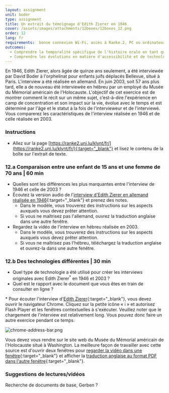 ```yaml
---
layout: assignment
unit: boder
type: assignment
title: Un extrait du témoignage d'Edith Zierer en 1946
cover: /assets/images/attachments/12boxes/12boxes_12.png
order: 12
lang: fr
requirements:  bonne connexion Wi-Fi, accès à Ranke.2, PC ou ordinateur portable, application installée sur le PC ou le portable permettant de visualiser des vidéos
outcomes:
  - Comprendre la temporalité spécifique de l'histoire orale en tant que source historique.
  - Comprendre les évolutions en matière d'accessibilité et de technologies.
---
```


En 1946, Edith Zierer, alors âgée de quinze ans seulement, a été interviewée par David Boder à l'orphelinat pour enfants juifs déplacés Bellevue, situé à Paris. L'interview a été réalisée en allemand. En juin 2003, soit 57 ans plus tard, elle a de nouveau été interviewée en hébreu par un employé du Musée du Mémorial américain de l'Holocauste.
L'objectif de cet exercice est de montrer comment le récit sur un même sujet, c’est-à-dire l'expérience en camp de concentration et son impact sur la vie, évolue avec le temps et est déterminé par l'âge et le statut à la fois de l'intervieweur et de l'interviewé. Vous comparerez les caractéristiques de l'interview réalisée en 1946 et de celle réalisée en 2003.

<!-- more -->

<!-- briefing-student -->

### Instructions
<!-- section-contents -->

- Allez sur la page [https://ranke2.uni.lu/klynt/fr/](https://ranke2.uni.lu/klynt/fr/){:target="_blank"} et lisez le contenu de la boîte sur l'extrait de texte.

<!-- section -->

### 12.a  Comparaison entre une enfant de 15 ans et une femme de 70 ans | 60 min
<!-- section-contents -->

- Quelles sont les différences les plus marquantes entre l'interview de 1946 et celle de 2003 ?
- Écoutez la version audio de l'[interview d'Edith Zierer en allemand réalisée en 1946](https://iit.aviaryplatform.com/r/0g3gx44z67){:target="_blank"} et prenez des notes.
  - Dans le modèle, vous trouverez des instructions sur les aspects auxquels vous devez prêter attention.
  - Si vous ne maîtrisez pas l'allemand, ouvrez la traduction anglaise dans une autre fenêtre.
- Regardez la vidéo de l'interview en hébreu réalisée en 2003.
  - Dans le modèle, vous trouverez des instructions sur les aspects auxquels vous devez prêter attention.
  - Si vous ne maîtrisez pas l'hébreu, téléchargez la traduction anglaise et ouvrez-la dans une autre fenêtre.

<!-- section -->

### 12.b  Des technologies différentes | 30 min
<!-- section-contents -->

- Quel type de technologie a été utilisé pour créer les interviews originales avec Edith Zierer<sup>*</sup> en 1946 et 2003 ?
- Quel est le rapport avec le document que vous êtes en train de consulter en ligne&nbsp;?

\* Pour écouter l'interview d'[Edith Zierer](https://iit.aviaryplatform.com/r/0g3gx44z67){:target="_blank"}, vous devez ouvrir le navigateur Chrome. Cliquez sur la petite icône « i » et autorisez Flash Player et les fenêtres contextuelles à s'exécuter. Veuillez noter que le chargement de l'interview est relativement long. Vous pouvez donc faire un autre exercice pendant ce temps.

![chrome-address-bar.png](../../../assets/images/chrome-address-bar.png)

Vous devez vous rendre sur le site web du Musée du Mémorial américain de l'Holocauste situé à Washington. La meilleure façon de travailler avec cette source est d'ouvrir deux fenêtres pour [regarder la vidéo dans une fenêtre](https://collections.ushmm.org/search/catalog/irn514929){:target="_blank"} et afficher la [traduction anglaise au format PDF dans l'autre fenêtre](https://collections.ushmm.org/oh_findingaids/RG-50.562.0003_trl_en.pdf){:target="_blank"}.

<!-- section -->

### Suggestions de lectures/vidéos
<!-- section-contents -->

Recherche de documents de base, Gerben ?

<!-- briefing-teacher -->
